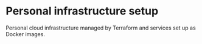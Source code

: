 # Personal infrastructure setup

Personal cloud infrastructure managed by Terraform and services set up as
Docker images.
